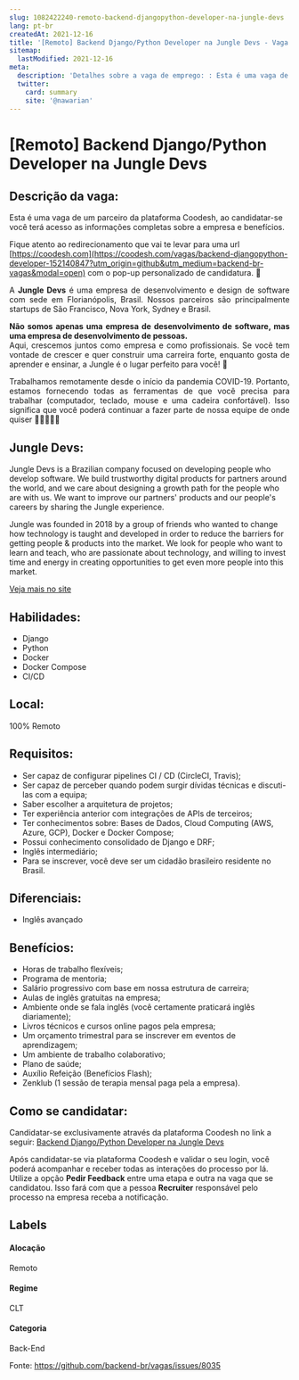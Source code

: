 ```yaml
---
slug: 1082422240-remoto-backend-djangopython-developer-na-jungle-devs
lang: pt-br
createdAt: 2021-12-16
title: '[Remoto] Backend Django/Python Developer na Jungle Devs - Vaga de Emprego'
sitemap:
  lastModified: 2021-12-16
meta:
  description: 'Detalhes sobre a vaga de emprego: : Esta é uma vaga de um parceiro da plataforma Coodesh, ao candidatar-se você terá acesso as informações completas sobre a empresa e benefícios.  Fique atento ao redirecionamento que vai te levar para uma url [https://coodesh.com](https://coodesh.com/vagas/backend-djangopython-developer-152140847?utm_origin=github&utm_medium=backend-br-vagas&modal=open) com o pop-up personalizado de candidatura. 👋 <p style="text-align:justify;"><span style="font-size: 14px;">A <strong>Jungle Devs</strong> é uma empresa de desenvolvimento e design de software com sede em Florianópolis, Brasil. Nossos parceiros são principalmente startups de São Francisco, Nova York, Sydney e Brasil.</span></p> <p style="text-align:justify;"><span style="font-size: 14px;"><strong>Não somos apenas uma empresa de desenvolvimento de software, mas uma empresa de desenvolvimento de pessoas.</strong><br>Aqui, crescemos juntos como empresa e como profissionais. Se você tem vontade de crescer e quer construir uma carreira forte, enquanto gosta de aprender e ensinar, a Jungle é o lugar perfeito para você! 🚀</span></p> <p style="text-align:justify;"><span style="font-size: 14px;">Trabalhamos remotamente desde o início da pandemia COVID-19. Portanto, estamos fornecendo todas as ferramentas de que você precisa para trabalhar (computador, teclado, mouse e uma cadeira confortável). Isso significa que você poderá continuar a fazer parte de nossa equipe de onde quiser 👩🏽‍💻👨‍💻</span></p>'
  twitter:
    card: summary
    site: '@nawarian'
---
```


# [Remoto] Backend Django/Python Developer na Jungle Devs

## Descrição da vaga: 
Esta é uma vaga de um parceiro da plataforma Coodesh, ao candidatar-se você terá acesso as informações completas sobre a empresa e benefícios.


Fique atento ao redirecionamento que vai te levar para uma url [https://coodesh.com](https://coodesh.com/vagas/backend-djangopython-developer-152140847?utm_origin=github&utm_medium=backend-br-vagas&modal=open) com o pop-up personalizado de candidatura. 👋
<p style="text-align:justify;"><span style="font-size: 14px;">A <strong>Jungle Devs</strong> é uma empresa de desenvolvimento e design de software com sede em Florianópolis, Brasil. Nossos parceiros são principalmente startups de São Francisco, Nova York, Sydney e Brasil.</span></p>
<p style="text-align:justify;"><span style="font-size: 14px;"><strong>Não somos apenas uma empresa de desenvolvimento de software, mas uma empresa de desenvolvimento de pessoas.</strong><br>Aqui, crescemos juntos como empresa e como profissionais. Se você tem vontade de crescer e quer construir uma carreira forte, enquanto gosta de aprender e ensinar, a Jungle é o lugar perfeito para você! 🚀</span></p>
<p style="text-align:justify;"><span style="font-size: 14px;">Trabalhamos remotamente desde o início da pandemia COVID-19. Portanto, estamos fornecendo todas as ferramentas de que você precisa para trabalhar (computador, teclado, mouse e uma cadeira confortável). Isso significa que você poderá continuar a fazer parte de nossa equipe de onde quiser 👩🏽‍💻👨‍💻</span></p>

## Jungle Devs: 
 <p>Jungle Devs is a Brazilian company focused on developing people who develop software. We build trustworthy digital products for partners around the world, and we care about designing a growth path for the people who are with us. We want to improve our partners' products and our people's careers by sharing the Jungle experience.</p>
<p>Jungle was founded in 2018 by a group of friends who wanted to change how technology is taught and developed in order to reduce the barriers for getting people &amp; products into the market. We look for people who want to learn and teach, who are passionate about technology, and willing to invest time and energy in creating opportunities to get even more people into this market.</p><a href='https://coodesh.com/empresas/jungle-devs'>Veja mais no site</a>

 ## Habilidades: 
 - Django 
- Python 
- Docker 
- Docker Compose 
- CI/CD
## Local: 
 100% Remoto
## Requisitos: 
 - Ser capaz de configurar pipelines CI / CD (CircleCI, Travis); 
- Ser capaz de perceber quando podem surgir dívidas técnicas e discuti-las com a equipa; 
- Saber escolher a arquitetura de projetos; 
- Ter experiência anterior com integrações de APIs de terceiros; 
- Ter conhecimentos sobre: ​​Bases de Dados, Cloud Computing (AWS, Azure, GCP), Docker e Docker Compose; 
- Possui conhecimento consolidado de Django e DRF; 
- Inglês intermediário; 
- Para se inscrever, você deve ser um cidadão brasileiro residente no Brasil.
## Diferenciais: 
 - Inglês avançado
## Benefícios: 
 - Horas de trabalho flexíveis; 
- Programa de mentoria; 
- Salário progressivo com base em nossa estrutura de carreira; 
- Aulas de inglês gratuitas na empresa; 
- Ambiente onde se fala inglês (você certamente praticará inglês diariamente); 
- Livros técnicos e cursos online pagos pela empresa; 
- Um orçamento trimestral para se inscrever em eventos de aprendizagem; 
- Um ambiente de trabalho colaborativo; 
- Plano de saúde; 
- Auxílio Refeição (Benefícios Flash); 
- Zenklub (1 sessão de terapia mensal paga pela a empresa).
## Como se candidatar:
Candidatar-se exclusivamente através da plataforma Coodesh no link a seguir: [Backend Django/Python Developer na Jungle Devs](https://coodesh.com/vagas/backend-djangopython-developer-152140847?utm_origin=github&utm_medium=backend-br-vagas&modal=open)


Após candidatar-se via plataforma Coodesh e validar o seu login, você poderá acompanhar e receber todas as interações do processo por lá. Utilize a opção **Pedir Feedback** entre uma etapa e outra na vaga que se candidatou. Isso fará com que a pessoa **Recruiter** responsável pelo processo na empresa receba a notificação.
## Labels
#### Alocação
Remoto
#### Regime
CLT
#### Categoria
Back-End

Fonte: https://github.com/backend-br/vagas/issues/8035
